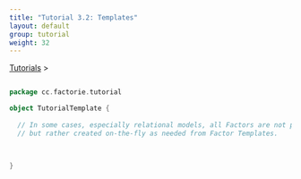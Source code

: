```yaml
---
title: "Tutorial 3.2: Templates"
layout: default
group: tutorial
weight: 32
---
```


<a href="{{ site.baseurl }}/tutorial.html">Tutorials</a> &gt;

```scala

package cc.factorie.tutorial

object TutorialTemplate {
  
  // In some cases, especially relational models, all Factors are not pre-created 
  // but rather created on-the-fly as needed from Factor Templates.
  
  

}
```


